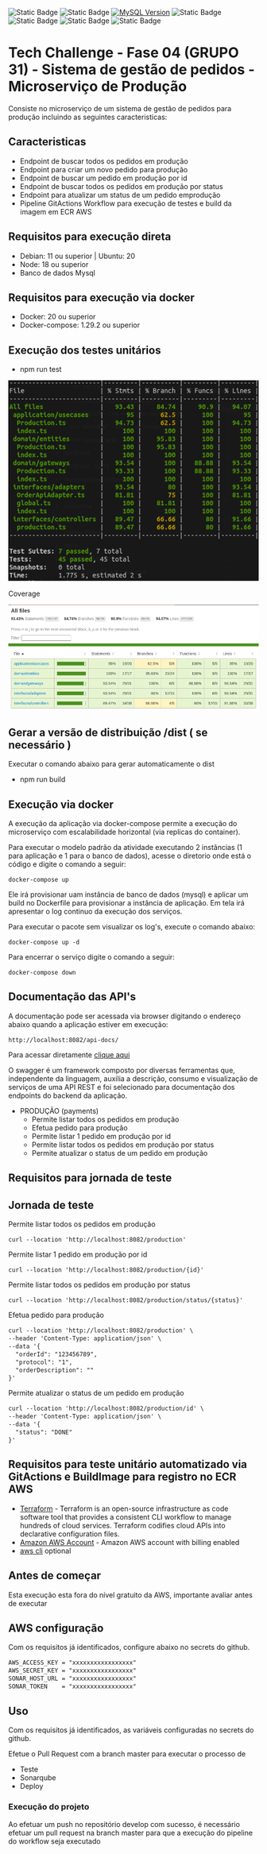 ![Static Badge](https://img.shields.io/badge/v11-version?logo=typescript&color=%234169E1&labelColor=white&label=Typescript)
![Static Badge](https://img.shields.io/badge/v18-version?logo=node.js&color=%234169E1&labelColor=white&label=Nojes)
[![MySQL Version](https://img.shields.io/badge/MySQL-v8-blue?logo=mysql&labelColor=white)](https://www.mysql.com/)
![Static Badge](https://img.shields.io/badge/v11-version?logo=ubuntu&color=%234169E1&labelColor=white&label=Ubuntu) ![Static Badge](https://img.shields.io/badge/v20-version?logo=docker&color=%234169E1&labelColor=white&label=Docker) ![Static Badge](https://img.shields.io/badge/v1.29.2-version?logo=dockercompose&color=%234169E1&labelColor=white&label=DockerCompose) ![Static Badge](https://img.shields.io/badge/vOAS3-version?logo=swagger&color=%234169E1&labelColor=white&label=Swagger)


# Tech Challenge - Fase 04 (GRUPO 31) - Sistema de gestão de pedidos - Microserviço de Produção

Consiste no microserviço de um sistema de gestão de pedidos para produção incluindo as seguintes caracteristicas:

## Caracteristicas

- Endpoint de buscar todos os pedidos em produção
- Endpoint para criar um novo pedido para produção
- Endpoint de buscar um pedido em produção por id
- Endpoint de buscar todos os pedidos em produção por status
- Endpoint para atualizar um status de um pedido emprodução
- Pipeline GitActions Workflow para execução de testes e build da imagem em ECR AWS

## Requisitos para execução direta

- Debian: 11 ou superior | Ubuntu: 20
- Node: 18 ou superior
- Banco de dados Mysql

## Requisitos para execução via docker

- Docker: 20 ou superior
- Docker-compose: 1.29.2 ou superior

## Execução dos testes unitários

- npm run test

![Alt text](test.png)

Coverage

![Alt text](coverage.png)

## Gerar a versão de distribuição /dist ( se necessário )

Executar o comando abaixo para gerar automaticamente o dist
- npm run build

## Execução via docker
A execução da aplicação via docker-compose permite a execução do microserviço com escalabilidade horizontal (via replicas do container).

Para executar o modelo padrão da atividade executando 2 instâncias (1 para aplicação e 1 para o banco de dados), acesse o diretorio onde está o código e digite o comando a seguir:

    docker-compose up

Ele irá provisionar uam instância de banco de dados (mysql) e aplicar um build no Dockerfile para provisionar a instância de aplicação. Em tela irá apresentar o log continuo da execução dos serviços.

Para executar o pacote sem visualizar os log's, execute o comando abaixo:

    docker-compose up -d

Para encerrar o serviço digite o comando a seguir: 

    docker-compose down

## Documentação das API's

A documentação pode ser acessada via browser digitando o endereço abaixo quando a aplicação estiver em execução:

    http://localhost:8082/api-docs/

Para acessar diretamente [clique aqui](http://localhost:8082/api-docs/)

O swagger é um framework composto por diversas ferramentas que, independente da linguagem, auxilia a descrição, consumo e visualização de serviços de uma API REST e foi selecionado para documentação dos endpoints do backend da aplicação.

- PRODUÇÃO (payments)
    - Permite listar todos os pedidos em produção
    - Efetua pedido para produção
    - Permite listar 1 pedido em produção por id
    - Permite listar todos os pedidos em produção por status
    - Permite atualizar o status de um pedido em produção

## Requisitos para jornada de teste

## Jornada de teste

Permite listar todos os pedidos em produção
```
curl --location 'http://localhost:8082/production'
```

Permite listar 1 pedido em produção por id
```
curl --location 'http://localhost:8082/production/{id}'
```

Permite listar todos os pedidos em produção por status
```
curl --location 'http://localhost:8082/production/status/{status}'
```

Efetua pedido para produção
```
curl --location 'http://localhost:8082/production' \
--header 'Content-Type: application/json' \
--data '{
  "orderId": "123456789",
  "protocol": "1",
  "orderDescription": ""
}'

```

Permite atualizar o status de um pedido em produção
```
curl --location 'http://localhost:8082/production/id' \
--header 'Content-Type: application/json' \
--data '{
  "status": "DONE"
}'

```


## Requisitos para teste unitário automatizado via GitActions e BuildImage para registro no ECR AWS

* [Terraform](https://www.terraform.io/) - Terraform is an open-source infrastructure as code software tool that provides a consistent CLI workflow to manage hundreds of cloud services. Terraform codifies cloud APIs into declarative configuration files.
* [Amazon AWS Account](https://aws.amazon.com/it/console/) - Amazon AWS account with billing enabled
* [aws cli](https://aws.amazon.com/cli/) optional

## Antes de começar

Esta execução esta fora do nível gratuito da AWS, importante avaliar antes de executar

## AWS configuração

Com os requisitos já identificados, configure abaixo no secrets do github.

```
AWS_ACCESS_KEY = "xxxxxxxxxxxxxxxxx"
AWS_SECRET_KEY = "xxxxxxxxxxxxxxxxx"
SONAR_HOST_URL = "xxxxxxxxxxxxxxxxx"
SONAR_TOKEN    = "xxxxxxxxxxxxxxxxx"
```

## Uso

Com os requisitos já identificados, as variáveis configuradas no secrets do github.

Efetue o Pull Request com a branch master para executar o processo de

- Teste
- Sonarqube
- Deploy

### Execução do projeto

Ao efetuar um push no repositório develop com sucesso, é necessário efetuar um pull request na branch master para que a execução do pipeline do workflow seja executado

